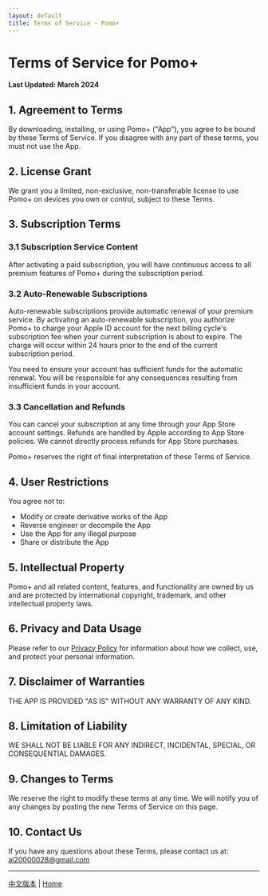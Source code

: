 ```yaml
---
layout: default
title: Terms of Service - Pomo+
---
```


# Terms of Service for Pomo+

**Last Updated: March 2024**

## 1. Agreement to Terms

By downloading, installing, or using Pomo+ ("App"), you agree to be bound by these Terms of Service. If you disagree with any part of these terms, you must not use the App.

## 2. License Grant

We grant you a limited, non-exclusive, non-transferable license to use Pomo+ on devices you own or control, subject to these Terms.

## 3. Subscription Terms

### 3.1 Subscription Service Content
After activating a paid subscription, you will have continuous access to all premium features of Pomo+ during the subscription period.

### 3.2 Auto-Renewable Subscriptions
Auto-renewable subscriptions provide automatic renewal of your premium service. By activating an auto-renewable subscription, you authorize Pomo+ to charge your Apple ID account for the next billing cycle's subscription fee when your current subscription is about to expire. The charge will occur within 24 hours prior to the end of the current subscription period.

You need to ensure your account has sufficient funds for the automatic renewal. You will be responsible for any consequences resulting from insufficient funds in your account.

### 3.3 Cancellation and Refunds
You can cancel your subscription at any time through your App Store account settings. Refunds are handled by Apple according to App Store policies. We cannot directly process refunds for App Store purchases.

Pomo+ reserves the right of final interpretation of these Terms of Service.

## 4. User Restrictions

You agree not to:
- Modify or create derivative works of the App
- Reverse engineer or decompile the App
- Use the App for any illegal purpose
- Share or distribute the App

## 5. Intellectual Property

Pomo+ and all related content, features, and functionality are owned by us and are protected by international copyright, trademark, and other intellectual property laws.

## 6. Privacy and Data Usage

Please refer to our [Privacy Policy](/privacy/en) for information about how we collect, use, and protect your personal information.

## 7. Disclaimer of Warranties

THE APP IS PROVIDED "AS IS" WITHOUT ANY WARRANTY OF ANY KIND.

## 8. Limitation of Liability

WE SHALL NOT BE LIABLE FOR ANY INDIRECT, INCIDENTAL, SPECIAL, OR CONSEQUENTIAL DAMAGES.

## 9. Changes to Terms

We reserve the right to modify these terms at any time. We will notify you of any changes by posting the new Terms of Service on this page.

## 10. Contact Us

If you have any questions about these Terms, please contact us at: ai20000028@gmail.com

---

[中文版本](/terms/zh) | [Home](/) 